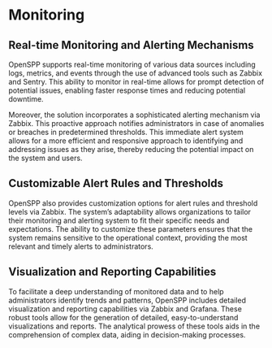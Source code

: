 # Monitoring

## Real-time Monitoring and Alerting Mechanisms

OpenSPP supports real-time monitoring of various data sources including logs, metrics, and events through the use of advanced tools such as Zabbix and Sentry. This ability to monitor in real-time allows for prompt detection of potential issues, enabling faster response times and reducing potential downtime.

Moreover, the solution incorporates a sophisticated alerting mechanism via Zabbix. This proactive approach notifies administrators in case of anomalies or breaches in predetermined thresholds. This immediate alert system allows for a more efficient and responsive approach to identifying and addressing issues as they arise, thereby reducing the potential impact on the system and users.

## Customizable Alert Rules and Thresholds

OpenSPP also provides customization options for alert rules and threshold levels via Zabbix. The system’s adaptability allows organizations to tailor their monitoring and alerting system to fit their specific needs and expectations. The ability to customize these parameters ensures that the system remains sensitive to the operational context, providing the most relevant and timely alerts to administrators.

## Visualization and Reporting Capabilities

To facilitate a deep understanding of monitored data and to help administrators identify trends and patterns, OpenSPP includes detailed visualization and reporting capabilities via Zabbix and Grafana. These robust tools allow for the generation of detailed, easy-to-understand visualizations and reports. The analytical prowess of these tools aids in the comprehension of complex data, aiding in decision-making processes.
